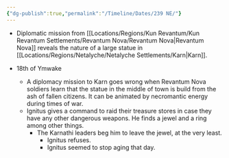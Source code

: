 ```yaml
---
{"dg-publish":true,"permalink":"/Timeline/Dates/239 NE/"}
---
```


- Diplomatic mission from [[Locations/Regions/Kun Revantum/Kun Revantum Settlements/Revantum Nova/Revantum Nova\|Revantum Nova]] reveals the nature of a large statue in [[Locations/Regions/Netalyche/Netalyche Settlements/Karn\|Karn]].

- 18th of Ymwake
	- A diplomacy mission to Karn goes wrong when Revantum Nova soldiers learn that the statue in the middle of town is build from the ash of fallen citizens. It can be animated by necromantic energy during times of war.
	- Ignitus gives a command to raid their treasure stores in case they have any other dangerous weapons. He finds a jewel and a ring among other things.
		- The Karnathi leaders beg him to leave the jewel, at the very least.
			- Ignitus refuses.
			- Ignitus seemed to stop aging that day.